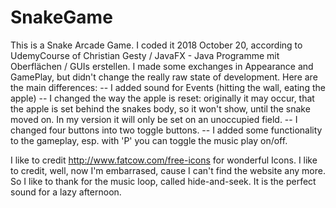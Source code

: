 # SnakeGame

This is a Snake Arcade Game. I coded it 2018 October 20, according to UdemyCourse of Christian Gesty / 
JavaFX - Java Programme mit Oberflächen / GUIs erstellen.
I made some exchanges in Appearance and GamePlay, but didn't change the really raw state of development.
Here are the main differences:
-- I added sound for Events (hitting the wall, eating the apple)
-- I changed the way the apple is reset: originally it may occur, that the apple is set behind the snakes body, so it won't show,
   until the snake moved on. In my version it will only be set on an unoccupied field.
-- I changed four buttons into two toggle buttons.
-- I added some functionality to the gameplay, esp. with 'P' you can toggle the music play on/off.

I like to credit http://www.fatcow.com/free-icons for wonderful Icons.
I like to credit, well, now I'm embarrased, cause I can't find the website any more. 
So I like to thank for the music loop, called hide-and-seek. It is the perfect sound for a lazy afternoon.
